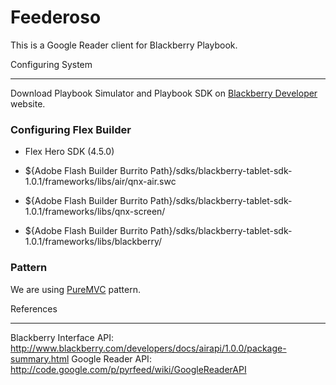 Feederoso
=========

This is a Google Reader client for Blackberry Playbook.

Configuring System
__________________

Download Playbook Simulator and Playbook SDK on [Blackberry Developer] website.

### Configuring Flex Builder

- Flex Hero SDK (4.5.0)

- ${Adobe Flash Builder Burrito Path}/sdks/blackberry-tablet-sdk-1.0.1/frameworks/libs/air/qnx-air.swc
- ${Adobe Flash Builder Burrito Path}/sdks/blackberry-tablet-sdk-1.0.1/frameworks/libs/qnx-screen/
- ${Adobe Flash Builder Burrito Path}/sdks/blackberry-tablet-sdk-1.0.1/frameworks/libs/blackberry/

### Pattern

We are using [PureMVC] pattern.

References
__________

Blackberry Interface API: http://www.blackberry.com/developers/docs/airapi/1.0.0/package-summary.html
Google Reader API: http://code.google.com/p/pyrfeed/wiki/GoogleReaderAPI


[PureMVC]: http://puremvc.org/
[ReaderAPI]: http://code.google.com/p/pyrfeed/wiki/GoogleReaderAPI
[Blackberry Developer]: http://us.blackberry.com/developers/tablet/adobe.jsp